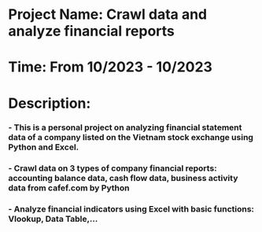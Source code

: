 # Project Name: Crawl data and analyze financial reports
# Time: From 10/2023 - 10/2023

# Description: 
### - This is a personal project on analyzing financial statement data of a company listed on the Vietnam stock exchange using Python and Excel.
### - Crawl data on 3 types of company financial reports: accounting balance data, cash flow data, business activity data from cafef.com by Python
### - Analyze financial indicators using Excel with basic functions: Vlookup, Data Table,...
